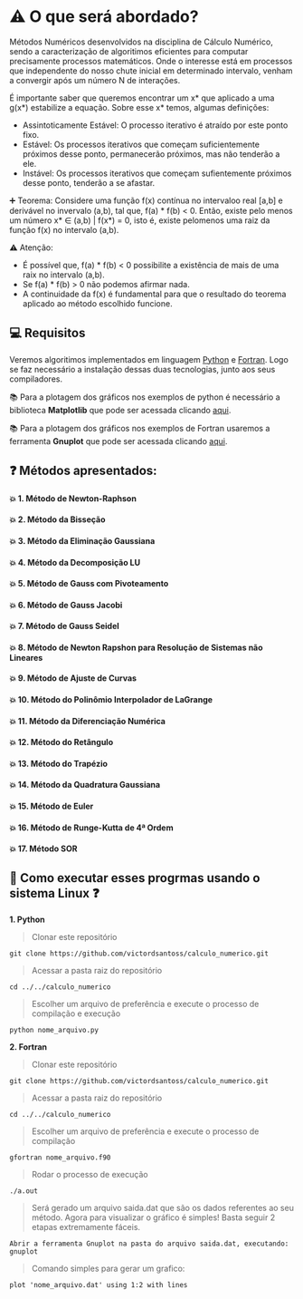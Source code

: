 # :warning: O que será abordado? 
Métodos Numéricos desenvolvidos na disciplina de Cálculo Numérico, sendo a caracterização de algoritimos eficientes para computar precisamente processos matemáticos. Onde o interesse está em processos que independente do nosso chute inicial em determinado intervalo, venham a convergir após um número N de interações.

É importante saber que queremos encontrar um x* que aplicado a uma g(x*) estabilize a equação. Sobre esse x* temos, algumas definições:
  * Assintoticamente Estável: O processo iterativo é atraído por este ponto fixo.
  * Estável: Os processos iterativos que começam suficientemente próximos desse ponto, permanecerão próximos, mas não tenderão a ele.
  * Instável: Os processos iterativos que começam sufientemente próximos desse ponto, tenderão a se afastar.   
  
:heavy_plus_sign: Teorema:
  Considere uma função f(x) contínua no intervaloo real [a,b] e derivável no invervalo (a,b), tal que, f(a) * f(b) < 0. Então, existe pelo menos um número x* ∈ (a,b) | f(x*) = 0, isto é, existe pelomenos uma raiz da função f(x) no intervalo (a,b).
  
 :warning: Atenção:
  * É possível que, f(a) * f(b) < 0 possibilite a existência de mais de uma raix no intervalo (a,b).
  * Se f(a) * f(b) > 0 não podemos afirmar nada.
  * A continuidade da f(x) é fundamental para que o resultado do teorema aplicado ao método escolhido funcione.
  
  
## :computer: Requisitos
Veremos algoritimos implementados em linguagem [Python](https://www.python.org/downloads/) e [Fortran](https://gcc.gnu.org/wiki/GFortranBinaries#Windows). Logo se faz necessário a instalação dessas duas tecnologias, junto aos seus compiladores. 

:books: Para a plotagem dos gráficos nos exemplos de python é necessário a biblioteca **Matplotlib** que pode ser acessada clicando [aqui](https://matplotlib.org/downloads.html).

:books: Para a plotagem dos gráficos nos exemplos de Fortran usaremos a ferramenta **Gnuplot** que pode ser acessada clicando [aqui](https://sourceforge.net/projects/gnuplot/files/gnuplot/).
   
  

## :question: Métodos apresentados: 
#### :collision: 1. Método de Newton-Raphson
#### :collision: 2. Método da Bisseção 
#### :collision: 3. Método da Eliminação Gaussiana
#### :collision: 4. Método da Decomposição LU 
#### :collision: 5. Método de Gauss com Pivoteamento 
#### :collision: 6. Método de Gauss Jacobi 
#### :collision: 7. Método de Gauss Seidel  
#### :collision: 8. Método de Newton Rapshon para Resolução de Sistemas não Lineares
#### :collision: 9. Método de Ajuste de Curvas
#### :collision: 10. Método do Polinômio Interpolador de LaGrange
#### :collision: 11. Método da Diferenciação Numérica
#### :collision: 12. Método do Retângulo
#### :collision: 13. Método do Trapézio
#### :collision: 14. Método da Quadratura Gaussiana
#### :collision: 15. Método de Euler
#### :collision: 16. Método de Runge-Kutta de 4ª Ordem 
#### :collision: 17. Método SOR

## :running: Como executar esses progrmas usando o sistema Linux :question:
**1. Python**
> Clonar este repositório
     
    git clone https://github.com/victordsantoss/calculo_numerico.git
> Acessar a pasta raiz do repositório

    cd ../../calculo_numerico
> Escolher um arquivo de preferência e execute o processo de compilação e execução
    
    python nome_arquivo.py
**2. Fortran**
> Clonar este repositório
     
    git clone https://github.com/victordsantoss/calculo_numerico.git
> Acessar a pasta raiz do repositório

    cd ../../calculo_numerico

> Escolher um arquivo de preferência e execute o processo de compilação 
    
    gfortran nome_arquivo.f90
> Rodar o processo de execução

    ./a.out
> Será gerado um arquivo saida.dat que são os dados referentes ao seu método. Agora para visualizar o gráfico é simples! Basta seguir 2 etapas extremamente fáceis. 
    
    Abrir a ferramenta Gnuplot na pasta do arquivo saida.dat, executando: gnuplot
> Comando simples para gerar um grafico: 
    
    plot 'nome_arquivo.dat' using 1:2 with lines 

